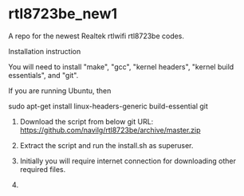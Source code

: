 # rtl8723be_new1
A repo for the newest Realtek rtlwifi rtl8723be codes.

Installation instruction

You will need to install "make", "gcc", "kernel headers", "kernel build essentials", and "git".

If you are running Ubuntu, then

 sudo apt-get install linux-headers-generic build-essential git
 
 1. Download the script from below git URL:
https://github.com/navilg/rtl8723be/archive/master.zip

2. Extract the script and run the install.sh as superuser.

3. Initially you will require internet connection for downloading other required files.

4. 
